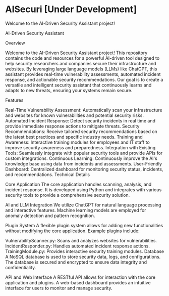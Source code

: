 # AISecuri [Under Development] 
Welcome to the AI-Driven Security Assistant project! 

AI-Driven Security Assistant

Overview

Welcome to the AI-Driven Security Assistant project! This repository contains the code and resources for a powerful AI-driven tool designed to help security researchers and companies secure their infrastructure and websites. By leveraging large language models (LLMs) like ChatGPT, this assistant provides real-time vulnerability assessments, automated incident response, and actionable security recommendations. Our goal is to create a versatile and intelligent security assistant that continuously learns and adapts to new threats, ensuring your systems remain secure.

Features

Real-Time Vulnerability Assessment: Automatically scan your infrastructure and websites for known vulnerabilities and potential security risks.
Automated Incident Response: Detect security incidents in real time and provide immediate response actions to mitigate threats.
Security Recommendations: Receive tailored security recommendations based on the latest best practices and specific industry needs.
Training and Awareness: Interactive training modules for employees and IT staff to improve security awareness and preparedness.
Integration with Existing Tools: Seamlessly integrate with popular security tools and provide APIs for custom integrations.
Continuous Learning: Continuously improve the AI's knowledge base using data from incidents and assessments.
User-Friendly Dashboard: Centralized dashboard for monitoring security status, incidents, and recommendations.
Technical Details

Core Application
The core application handles scanning, analysis, and incident response. It is developed using Python and integrates with various security tools to provide a comprehensive security solution.

AI and LLM Integration
We utilize ChatGPT for natural language processing and interactive features. Machine learning models are employed for anomaly detection and pattern recognition.

Plugin System
A flexible plugin system allows for adding new functionalities without modifying the core application. Example plugins include:

VulnerabilityScanner.py: Scans and analyzes websites for vulnerabilities.
IncidentResponder.py: Handles automated incident response actions.
TrainingModule.py: Provides interactive security training modules.
Database
A NoSQL database is used to store security data, logs, and configurations. The database is secured and encrypted to ensure data integrity and confidentiality.

API and Web Interface
A RESTful API allows for interaction with the core application and plugins. A web-based dashboard provides an intuitive interface for users to monitor and manage security.

